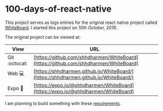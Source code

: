 # 100-days-of-react-native

This project serves as logs entries for the original react native project called [WhiteBoard](https://github.com/shhdharmen/WhiteBoard). I started this project on *10th October, 2019*.

The original project can be viewed at:

| View           | URL                                                                                  |
| -------------- | ------------------------------------------------------------------------------------ |
| Git :octocat:  | [https://github.com/shhdharmen/WhiteBoard](https://github.com/shhdharmen/WhiteBoard) |
| Web :computer: | [https://shhdharmen.github.io/WhiteBoard/](https://shhdharmen.github.io/WhiteBoard/) |
| Expo :iphone:  | [https://expo.io/@shhdharmen/WhiteBoard](https://expo.io/@shhdharmen/WhiteBoard)     |

I am planning to build something with these [requirements](REQUIREMENTS.md).
